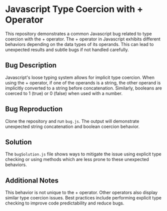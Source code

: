 # Javascript Type Coercion with + Operator
This repository demonstrates a common Javascript bug related to type coercion with the + operator.  The + operator in Javascript exhibits different behaviors depending on the data types of its operands.  This can lead to unexpected results and subtle bugs if not handled carefully.

## Bug Description
Javascript's loose typing system allows for implicit type coercion. When using the + operator, if one of the operands is a string, the other operand is implicitly converted to a string before concatenation. Similarly, booleans are coerced to 1 (true) or 0 (false) when used with a number.

## Bug Reproduction
Clone the repository and run `bug.js`.
The output will demonstrate unexpected string concatenation and boolean coercion behavior.

## Solution
The `bugSolution.js` file shows ways to mitigate the issue using explicit type checking or using methods which are less prone to these unexpected behaviors.

## Additional Notes
This behavior is not unique to the + operator.  Other operators also display similar type coercion issues.  Best practices include performing explicit type checking to improve code predictability and reduce bugs.